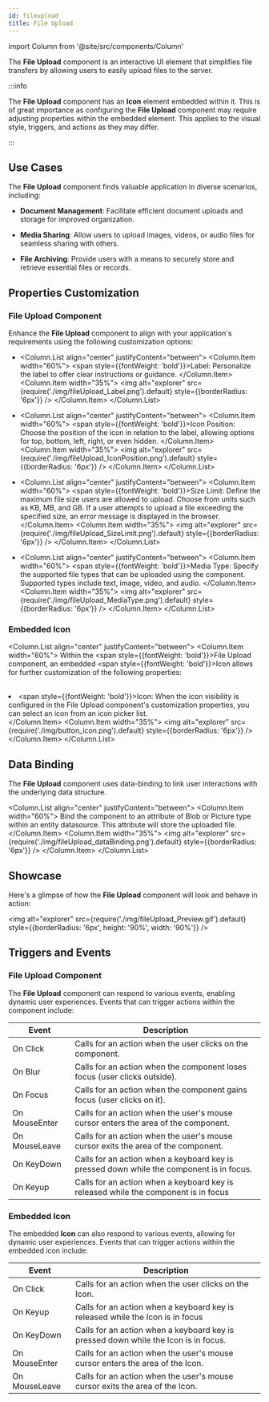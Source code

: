 ```yaml
---
id: fileupload
title: File Upload
---
```

import Column from '@site/src/components/Column'


The **File Upload** component is an interactive UI element that simplifies file transfers by allowing users to easily upload files to the server.


:::info 

The **File Upload** component has an **Icon** element embedded within it. This is of great importance as configuring the **File Upload** component may require adjusting properties within the embedded element. This applies to the visual style, triggers, and actions as they may differ.

:::


## Use Cases

The **File Upload** component finds valuable application in diverse scenarios, including:

- **Document Management**: Facilitate efficient document uploads and storage for improved organization.

- **Media Sharing**: Allow users to upload images, videos, or audio files for seamless sharing with others.

- **File Archiving**: Provide users with a means to securely store and retrieve essential files or records.



## Properties Customization

### File Upload Component

Enhance the **File Upload** component to align with your application's requirements using the following customization options:

- <Column.List align="center" justifyContent="between">
	<Column.Item width="60%">
        <span style={{fontWeight: 'bold'}}>Label</span>: Personalize the label to offer clear instructions or guidance.
	</Column.Item>
	<Column.Item width="35%">
        <img alt="explorer" src={require('./img/fileUpload_Label.png').default} style={{borderRadius: '6px'}} />
	</Column.Item>
</Column.List>

- <Column.List align="center" justifyContent="between">
	<Column.Item width="60%">
        <span style={{fontWeight: 'bold'}}>Icon Position</span>: Choose the position of the icon in relation to the label, allowing options for top, bottom, left, right, or even hidden.
	</Column.Item>
	<Column.Item width="35%">
        <img alt="explorer" src={require('./img/fileUpload_IconPosition.png').default} style={{borderRadius: '6px'}} />
	</Column.Item>
</Column.List>


- <Column.List align="center" justifyContent="between">
	<Column.Item width="60%">
        <span style={{fontWeight: 'bold'}}>Size Limit</span>: Define the maximum file size users are allowed to upload. Choose from units such as KB, MB, and GB. If a user attempts to upload a file exceeding the specified size, an error message is displayed in the browser.
	</Column.Item>
	<Column.Item width="35%">
        <img alt="explorer" src={require('./img/fileUpload_SizeLimit.png').default} style={{borderRadius: '6px'}} />
	</Column.Item>
</Column.List>

- <Column.List align="center" justifyContent="between">
	<Column.Item width="60%">
        <span style={{fontWeight: 'bold'}}>Media Type</span>: Specify the supported file types that can be uploaded using the component. Supported types include text, image, video, and audio.
	</Column.Item>
	<Column.Item width="35%">
        <img alt="explorer" src={require('./img/fileUpload_MediaType.png').default} style={{borderRadius: '6px'}} />
	</Column.Item>
</Column.List>

### Embedded Icon

<Column.List align="center" justifyContent="between">
        <Column.Item width="60%">
                Within the <span style={{fontWeight: 'bold'}}>File Upload</span> component, an embedded <span style={{fontWeight: 'bold'}}>Icon</span> allows for further customization of the following properties: <br/><br/>
                <li><span style={{fontWeight: 'bold'}}>Icon</span>: When the icon visibility is configured in the File Upload component's customization properties, you can select an icon from an icon picker list.</li>
        </Column.Item>
        <Column.Item width="35%">
                <img alt="explorer" src={require('./img/button_icon.png').default} style={{borderRadius: '6px'}} />
        </Column.Item>
</Column.List>


## Data Binding

The **File Upload** component uses data-binding to link user interactions with the underlying data structure.

<Column.List align="center" justifyContent="between">
	<Column.Item width="60%">
		Bind the component to an attribute of Blob or Picture type within an entity datasource. This attribute will store the uploaded file.
	</Column.Item>
	<Column.Item width="35%">
        <img alt="explorer" src={require('./img/fileUpload_dataBinding.png').default} style={{borderRadius: '6px'}} />
	</Column.Item>
</Column.List>


## Showcase

Here's a glimpse of how the **File Upload** component will look and behave in action:

<img alt="explorer" src={require('./img/fileUpload_Preview.gif').default} style={{borderRadius: '6px', height: '90%', width: '90%'}} />


## Triggers and Events

### File Upload Component

The **File Upload** component can respond to various events, enabling dynamic user experiences. Events that can trigger actions within the component include:

|Event|Description|
|---|---|
|On Click| Calls for an action when the user clicks on the component. |
|On Blur| Calls for an action when the component loses focus (user clicks outside). |
|On Focus| Calls for an action when the component gains focus (user clicks on it). |
|On MouseEnter| Calls for an action when the user's mouse cursor enters the area of the component.|
|On MouseLeave| Calls for an action when the user's mouse cursor exits the area of the component.|
|On KeyDown| Calls for an action when a keyboard key is pressed down while the component is in focus. |
|On Keyup| Calls for an action when a keyboard key is released while the component is in focus|

### Embedded Icon

The embedded **Icon** can also respond to various events, allowing for dynamic user experiences. Events that can trigger actions within the embedded icon include:

|Event|Description|
|---|---|
|On Click| Calls for an action when the user clicks on the Icon. |
|On Keyup| Calls for an action when a keyboard key is released while the Icon is in focus|
|On KeyDown| Calls for an action when a keyboard key is pressed down while the Icon is in focus. |
|On MouseEnter| Calls for an action when the user's mouse cursor enters the area of the Icon.|
|On MouseLeave| Calls for an action when the user's mouse cursor exits the area of the Icon.|